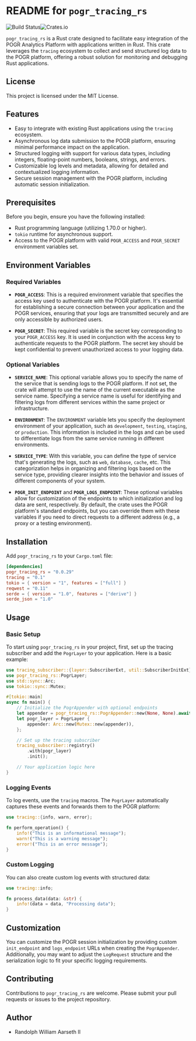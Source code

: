 # README for `pogr_tracing_rs`

![Build Status](https://github.com/Pogr-io/pogr_tracing_rs/actions/workflows/cicd.yml/badge.svg)![Crates.io](https://img.shields.io/crates/v/pogr_tracing_rs.svg)


`pogr_tracing_rs` is a Rust crate designed to facilitate easy integration of the POGR Analytics Platform with applications written in Rust. This crate leverages the `tracing` ecosystem to collect and send structured log data to the POGR platform, offering a robust solution for monitoring and debugging Rust applications.

## License

This project is licensed under the MIT License.

## Features

- Easy to integrate with existing Rust applications using the `tracing` ecosystem.
- Asynchronous log data submission to the POGR platform, ensuring minimal performance impact on the application.
- Structured logging with support for various data types, including integers, floating-point numbers, booleans, strings, and errors.
- Customizable log levels and metadata, allowing for detailed and contextualized logging information.
- Secure session management with the POGR platform, including automatic session initialization.

## Prerequisites

Before you begin, ensure you have the following installed:

- Rust programming language (utilizing 1.70.0 or higher).
- `tokio` runtime for asynchronous support.
- Access to the POGR platform with valid `POGR_ACCESS` and `POGR_SECRET` environment variables set.

## Environment Variables

### Required Variables

- **`POGR_ACCESS`**: This is a required environment variable that specifies the access key used to authenticate with the POGR platform. It's essential for establishing a secure connection between your application and the POGR services, ensuring that your logs are transmitted securely and are only accessible by authorized users.

- **`POGR_SECRET`**: This required variable is the secret key corresponding to your `POGR_ACCESS` key. It is used in conjunction with the access key to authenticate requests to the POGR platform. The secret key should be kept confidential to prevent unauthorized access to your logging data.

### Optional Variables

- **`SERVICE_NAME`**: This optional variable allows you to specify the name of the service that is sending logs to the POGR platform. If not set, the crate will attempt to use the name of the current executable as the service name. Specifying a service name is useful for identifying and filtering logs from different services within the same project or infrastructure.

- **`ENVIRONMENT`**: The `ENVIRONMENT` variable lets you specify the deployment environment of your application, such as `development`, `testing`, `staging`, or `production`. This information is included in the logs and can be used to differentiate logs from the same service running in different environments.

- **`SERVICE_TYPE`**: With this variable, you can define the type of service that's generating the logs, such as `web`, `database`, `cache`, etc. This categorization helps in organizing and filtering logs based on the service type, providing clearer insights into the behavior and issues of different components of your system.

- **`POGR_INIT_ENDPOINT`** and **`POGR_LOGS_ENDPOINT`**: These optional variables allow for customization of the endpoints to which initialization and log data are sent, respectively. By default, the crate uses the POGR platform's standard endpoints, but you can override them with these variables if you need to direct requests to a different address (e.g., a proxy or a testing environment).

## Installation

Add `pogr_tracing_rs` to your `Cargo.toml` file:

```toml
[dependencies]
pogr_tracing_rs = "0.0.29"
tracing = "0.1"
tokio = { version = "1", features = ["full"] }
reqwest = "0.11"
serde = { version = "1.0", features = ["derive"] }
serde_json = "1.0"
```

## Usage

### Basic Setup

To start using `pogr_tracing_rs` in your project, first, set up the tracing subscriber and add the `PogrLayer` to your application. Here is a basic example:

```rust
use tracing_subscriber::{layer::SubscriberExt, util::SubscriberInitExt};
use pogr_tracing_rs::PogrLayer;
use std::sync::Arc;
use tokio::sync::Mutex;

#[tokio::main]
async fn main() {
    // Initialize the PogrAppender with optional endpoints
    let appender = pogr_tracing_rs::PogrAppender::new(None, None).await;
    let pogr_layer = PogrLayer {
        appender: Arc::new(Mutex::new(appender)),
    };

    // Set up the tracing subscriber
    tracing_subscriber::registry()
        .with(pogr_layer)
        .init();

    // Your application logic here
}
```

### Logging Events

To log events, use the `tracing` macros. The `PogrLayer` automatically captures these events and forwards them to the POGR platform:

```rust
use tracing::{info, warn, error};

fn perform_operation() {
    info!("This is an informational message");
    warn!("This is a warning message");
    error!("This is an error message");
}
```

### Custom Logging

You can also create custom log events with structured data:

```rust
use tracing::info;

fn process_data(data: &str) {
    info!(data = data, "Processing data");
}
```

## Customization

You can customize the POGR session initialization by providing custom `init_endpoint` and `logs_endpoint` URLs when creating the `PogrAppender`. Additionally, you may want to adjust the `LogRequest` structure and the serialization logic to fit your specific logging requirements.

## Contributing

Contributions to `pogr_tracing_rs` are welcome. Please submit your pull requests or issues to the project repository.

## Author

- Randolph William Aarseth II
